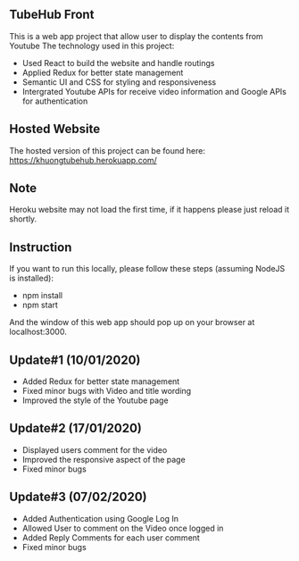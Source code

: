 ## TubeHub Front
This is a web app project that allow user to display the contents from Youtube
The technology used in this project:
+ Used React to build the website and handle routings
+ Applied Redux for better state management
+ Semantic UI and CSS for styling and responsiveness
+ Intergrated Youtube APIs for receive video information and Google APIs for authentication

## Hosted Website
The hosted version of this project can be found here:
https://khuongtubehub.herokuapp.com/

## Note
Heroku website may not load the first time, if it happens please just reload it shortly.

## Instruction
If you want to run this locally, please follow these steps (assuming NodeJS is installed):
+ npm install
+ npm start

And the window of this web app should pop up on your browser at localhost:3000.

## Update#1 (10/01/2020)
+ Added Redux for better state management
+ Fixed minor bugs with Video and title wording
+ Improved the style of the Youtube page

## Update#2 (17/01/2020)
+ Displayed users comment for the video
+ Improved the responsive aspect of the page
+ Fixed minor bugs

## Update#3 (07/02/2020)
+ Added Authentication using Google Log In
+ Allowed User to comment on the Video once logged in
+ Added Reply Comments for each user comment
+ Fixed minor bugs

